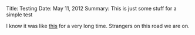 Title: Testing
Date: May 11, 2012
Summary: This is just some stuff for a simple test

I know it was like [this][1] for a very long time. Strangers on this road we are on.

[1]: http://www.bradendouglass.com
